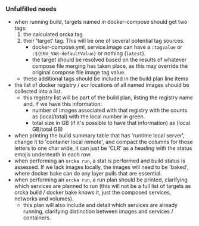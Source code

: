 
### Unfulfilled needs
 - when running build, targets named in docker-compose should get two tags:
    1. the calculated orcka tag
    2. their 'target' tag. This will be one of several potential tag sources.
        - docker-compose.yml, service.image can have a `:tagvalue` or `:${ENV_VAR-defaultValue}` or nothing (`latest`).
        - the target should be resolved based on the results of whatever compose file merging has taken place, as this may override the original compose file image tag value.
    - these additional tags should be included in the build plan line items
 - the list of docker registry / ecr locations of all named images should be collected into a list.
    - this registry list will be part of the build plan, listing the registry name and, if we have this information:
        - number of images associated with that registry with the counts as (local/total) with the local number in green.
        - total size in GB (if it's possible to have that information) as (local GB/total GB)
 - when printing the build summary table that has 'runtime local server', change it to 'container local remote', and compact the columns for those letters to one char wide, it can just be 'CLR' as a heading with the status emojis underneath in each row.
 - when performing an `orcka run`, a stat is performed and build status is assessed. If we lack images locally, the images will need to be 'baked', where docker bake can do any layer pulls that are essential.
 - when performing an `orcka run`, a run plan should be printed, clarifying which services are planned to run (this will not be a full list of targets as orcka build / docker bake knows it, just the composed services, networks and volumes).
    - this plan will also include and detail which services are already running, clarifying distinction between images and services / containers.
